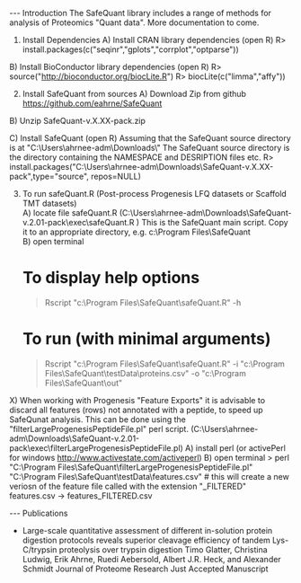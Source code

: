 --- Introduction
The SafeQuant library includes a range of methods for analysis of Proteomics "Quant data".
More documentation to come.

1) Install Dependencies
 A) Install CRAN library dependencies (open R)
	R> install.packages(c("seqinr","gplots","corrplot","optparse"))

 B) Install BioConductor library dependencies (open R)
	R> source("http://bioconductor.org/biocLite.R")
	R> biocLite(c("limma","affy"))

2) Install SafeQuant from sources
 A) Download Zip from github
 https://github.com/eahrne/SafeQuant

 B) Unzip SafeQuant-v.X.XX-pack.zip
		
 C) Install SafeQuant (open R)
 Assuming that the SafeQuant source directory is at "C:\\Users\\ahrnee-adm\\Downloads\\"
 The SafeQuant source directory is the directory containing the NAMESPACE and DESRIPTION files etc.
	R> install.packages("C:\\Users\\ahrnee-adm\\Downloads\\SafeQuant-v.X.XX-pack",type="source", repos=NULL)

3) To run safeQuant.R (Post-process Progenesis LFQ datasets or Scaffold TMT datasets)    
 A) locate file safeQuant.R (C:\Users\ahrnee-adm\Downloads\SafeQuant-v.2.01-pack\exec\safeQuant.R ) 
 This is the SafeQuant main script. Copy it to an appropriate directory, e.g. c:\Program Files\SafeQuant\
 B) open terminal
 	# To display help options
	> Rscript "c:\Program Files\SafeQuant\safeQuant.R" -h
 	# To run (with minimal arguments)
	>Rscript "c:\Program Files\SafeQuant\safeQuant.R" -i "c:\Program Files\SafeQuant\testData\proteins.csv" -o "c:\Program Files\SafeQuant\out"

X) When working with Progenesis "Feature Exports" it is advisable to discard all features (rows) not annotated with a peptide, to speed up SafeQunat analysis.
This can be done using the "filterLargeProgenesisPeptideFile.pl" perl script. (C:\Users\ahrnee-adm\Downloads\SafeQuant-v.2.01-pack\exec\filterLargeProgenesisPeptideFile.pl) 
 A) install perl (or activePerl for windows http://www.activestate.com/activeperl)
 B) open terminal
	> perl "C:\Program Files\SafeQuant\filterLargeProgenesisPeptideFile.pl" "C:\Program Files\SafeQuant\testData\features.csv"
	# this will create a new veriosn of the feature file called with the extension "_FILTERED" features.csv -> features_FILTERED.csv

--- Publications

* Large-scale quantitative assessment of different in-solution protein digestion protocols reveals superior cleavage efficiency of tandem Lys-C/trypsin proteolysis over trypsin digestion
Timo Glatter, Christina Ludwig, Erik Ahrne, Ruedi Aebersold, Albert J.R. Heck, and Alexander Schmidt
Journal of Proteome Research Just Accepted Manuscript
